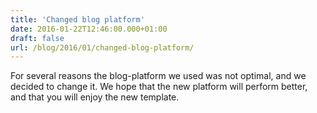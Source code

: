 ```yaml
---
title: 'Changed blog platform'
date: 2016-01-22T12:46:00.000+01:00
draft: false
url: /blog/2016/01/changed-blog-platform/
---
```


For several reasons the blog-platform we used was not optimal, and we decided to change it. We hope that the new platform will perform better, and that you will enjoy the new template.